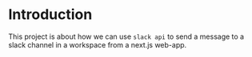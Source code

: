 # Introduction

This project is about how we can use `slack api` to send a message to a slack channel in a workspace from a next.js web-app.
